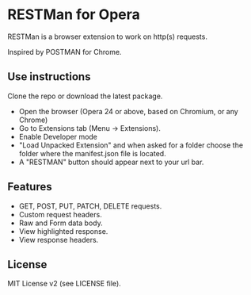 RESTMan for Opera
===

RESTMan is a browser extension to work on http(s) requests.

Inspired by POSTMAN for Chrome.

Use instructions
---

Clone the repo or download the latest package.

- Open the browser (Opera 24 or above, based on Chromium, or any Chrome)
- Go to Extensions tab (Menu -> Extensions).
- Enable Developer mode
- "Load Unpacked Extension" and when asked for a folder choose the folder where the manifest.json file is located.
- A "RESTMAN" button should appear next to your url bar.

Features
---

* GET, POST, PUT, PATCH, DELETE requests.
* Custom request headers.
* Raw and Form data body.
* View highlighted response.
* View response headers.

License
---

MIT License v2 (see LICENSE file).